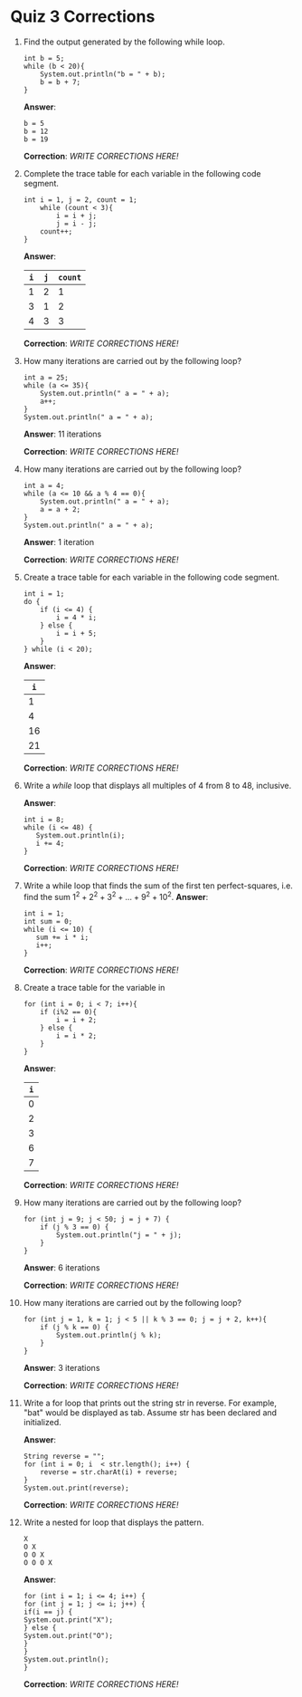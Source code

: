# Quiz 3 Corrections
1. Find the output generated by the following while loop.
    ```
    int b = 5;
    while (b < 20){
        System.out.println("b = " + b);
        b = b + 7;
    }
    ```
    **Answer**:
    ```
    b = 5
    b = 12
    b = 19
    ```
    **Correction**: _WRITE CORRECTIONS HERE!_
   
    
2. Complete the trace table for each variable in the following code segment.
    ```
    int i = 1, j = 2, count = 1;
        while (count < 3){
            i = i + j;
            j = i - j;
        count++;
    }
    ```
    **Answer**:

   | `i` | `j` | `count` |
   |-----|-----|---------|
   | 1   | 2   | 1       |
   | 3   | 1   | 2       |
   | 4   | 3   | 3       |

    **Correction**: _WRITE CORRECTIONS HERE!_
   

3. How many iterations are carried out by the following loop?
    ```
    int a = 25;
    while (a <= 35){
        System.out.println(" a = " + a);
        a++;
    }
    System.out.println(" a = " + a);
    ```
    **Answer**:
    11 iterations

    **Correction**: _WRITE CORRECTIONS HERE!_
   

4. How many iterations are carried out by the following loop?
   ```
   int a = 4;
   while (a <= 10 && a % 4 == 0){
       System.out.println(" a = " + a);
       a = a + 2;
   }
   System.out.println(" a = " + a);
   ```
   **Answer**:
   1 iteration

   **Correction**: _WRITE CORRECTIONS HERE!_
   

5. Create a trace table for each variable in the following code segment.
   ```
   int i = 1;
   do {
       if (i <= 4) {
           i = 4 * i;
       } else {
           i = i + 5;
       }
   } while (i < 20);
   ```
   **Answer**:

   | `i` |
   |-----|
   | 1   |
   | 4   |
   | 16  |
   | 21  |
    
   **Correction**: _WRITE CORRECTIONS HERE!_
   

6. Write a _while_ loop that displays all multiples of 4 from 8 to 48, inclusive.

   **Answer**:
   ```
   int i = 8;
   while (i <= 48) {
      System.out.println(i);
      i += 4;
   }
   ```
   **Correction**: _WRITE CORRECTIONS HERE!_
   

7. Write a while loop that finds the sum of the first ten perfect-squares, i.e. find the sum $1^2 + 2^2 + 3^2 + ... + 9^2 + 10^2$.
   **Answer**:
   ```
   int i = 1;
   int sum = 0;
   while (i <= 10) {
      sum += i * i;
      i++;
   }
   ```
   **Correction**: _WRITE CORRECTIONS HERE!_
   

9. Create a trace table for the variable in
   ```
   for (int i = 0; i < 7; i++){
       if (i%2 == 0){
           i = i + 2;
       } else {
           i = i * 2;
       }
   }
   ```
   
   **Answer**:
   
   | `i` |
   |-----|
   | 0   |
   | 2   |
   | 3   |
   | 6   |
   | 7   |
   
   **Correction**: _WRITE CORRECTIONS HERE!_
   

10. How many iterations are carried out by the following loop?
   
      ```
      for (int j = 9; j < 50; j = j + 7) {
          if (j % 3 == 0) {
              System.out.println("j = " + j);
          }
      }
      ```
      
      **Answer**:
      6 iterations
      
      **Correction**: _WRITE CORRECTIONS HERE!_
      

11. How many iterations are carried out by the following loop?
      ```
      for (int j = 1, k = 1; j < 5 || k % 3 == 0; j = j + 2, k++){
          if (j % k == 0) {
              System.out.println(j % k);
          }
      }
      ```
      **Answer**:
      3 iterations
      
      **Correction**: _WRITE CORRECTIONS HERE!_
      

12. Write a for loop that prints out the string str in reverse. For example, "bat" would be displayed as tab. Assume str has been declared and initialized.

      **Answer**:
      ```
      String reverse = "";
      for (int i = 0; i  < str.length(); i++) {
          reverse = str.charAt(i) + reverse;
      }
      System.out.print(reverse);
      ```
      **Correction**: _WRITE CORRECTIONS HERE!_
      

14. Write a nested for loop that displays the pattern.
      ```
      X
      O X
      O O X
      O O O X
      ```
      **Answer**:
      ```
      for (int i = 1; i <= 4; i++) {
      for (int j = 1; j <= i; j++) {
      if(i == j) {
      System.out.print("X");
      } else {
      System.out.print("O");
      }
      }
      System.out.println();
      }    
      ```

      **Correction**: _WRITE CORRECTIONS HERE!_
